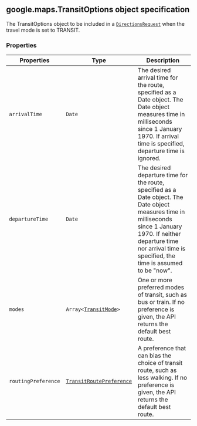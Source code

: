 <h2 id="TransitOptions">google.maps.TransitOptions object specification</h2>
<p>The TransitOptions object to be included in a <code><a href="https://github.com/amenadiel/google-maps-documentation/blob/master/docs/DirectionsRequest.md">DirectionsRequest</a></code> when the travel mode is set to TRANSIT.</p><h3>Properties</h3><table summary="interface TransitOptions - Properties" width="100%">
<thead>
<tr><th>Properties</th>
<th>Type</th>
<th>Description</th>
</tr></thead>
<tbody>
<tr>
<td><code>arrivalTime</code></td>
<td><code>Date</code></td>
<td>The desired arrival time for the route, specified as a Date object. The Date object measures time in milliseconds since 1 January 1970. If arrival time is specified, departure time is ignored.</td>
</tr>
<tr>
<td><code>departureTime</code></td>
<td><code>Date</code></td>
<td>The desired departure time for the route, specified as a Date object. The Date object measures time in milliseconds since 1 January 1970. If neither departure time nor arrival time is specified, the time is assumed to be "now".</td>
</tr>
<tr>
<td><code>modes</code></td>
<td><code>Array&lt;<a href="https://github.com/amenadiel/google-maps-documentation/blob/master/docs/TransitMode.md">TransitMode</a>&gt;</code></td>
<td>One or more preferred modes of transit, such as bus or train. If no preference is given, the API returns the default best route.</td>
</tr>
<tr>
<td><code>routingPreference</code></td>
<td><code><a href="https://github.com/amenadiel/google-maps-documentation/blob/master/docs/TransitRoutePreference.md">TransitRoutePreference</a></code></td>
<td>A preference that can bias the choice of transit route, such as less walking. If no preference is given, the API returns the default best route.</td>
</tr>
</tbody>
</table>